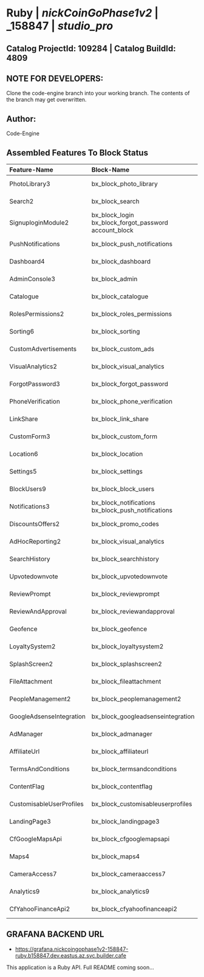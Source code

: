# **Ruby** | _**nickCoinGoPhase1v2**_ | _**158847** | _**studio_pro**_

## **Catalog ProjectId: 109284** | **Catalog BuildId: 4809**

## NOTE FOR DEVELOPERS:
Clone the code-engine branch into your working branch. The contents of the branch may get overwritten.
## Author:
Code-Engine
## Assembled Features To Block Status

| **Feature-Name**        | **Block-Name**        | **Path**  | **Status**  |
|:-------------|:-------------|:-------------|:-------------|
| PhotoLibrary3      | bx_block_photo_library<br>      | {++}<br> | {+Non-Empty+} |
| Search2      | bx_block_search<br>      | {++}<br> | {+Non-Empty+} |
| SignuploginModule2      | bx_block_login<br>bx_block_forgot_password<br>account_block<br>      | {+app/controllers/bx_block_login+}<br>{+app/controllers/bx_block_forgot_password+}<br>{+app/controllers/account_block+}<br> | {+Non-Empty+} |
| PushNotifications      | bx_block_push_notifications<br>      | {+app/controllers/bx_block_push_notifications+}<br> | {+Non-Empty+} |
| Dashboard4      | bx_block_dashboard<br>      | {+app/controllers/bx_block_dashboard+}<br> | {+Non-Empty+} |
| AdminConsole3      | bx_block_admin<br>      | {+app/controllers/bx_block_admin+}<br> | {+Non-Empty+} |
| Catalogue      | bx_block_catalogue<br>      | {+app/controllers/bx_block_catalogue+}<br> | {+Non-Empty+} |
| RolesPermissions2      | bx_block_roles_permissions<br>      | {+app/controllers/bx_block_roles_permissions+}<br> | {+Non-Empty+} |
| Sorting6      | bx_block_sorting<br>      | {+app/controllers/bx_block_sorting+}<br> | {+Non-Empty+} |
| CustomAdvertisements      | bx_block_custom_ads<br>      | {+app/controllers/bx_block_custom_ads+}<br> | {+Non-Empty+} |
| VisualAnalytics2      | bx_block_visual_analytics<br>      | {++}<br> | {+Non-Empty+} |
| ForgotPassword3      | bx_block_forgot_password<br>      | {+app/controllers/bx_block_forgot_password+}<br> | {+Non-Empty+} |
| PhoneVerification      | bx_block_phone_verification<br>      | {+app/controllers/bx_block_phone_verification+}<br> | {+Non-Empty+} |
| LinkShare      | bx_block_link_share<br>      | {++}<br> | {+Non-Empty+} |
| CustomForm3      | bx_block_custom_form<br>      | {+app/controllers/bx_block_custom_form+}<br> | {+Non-Empty+} |
| Location6      | bx_block_location<br>      | {+app/controllers/bx_block_location+}<br> | {+Non-Empty+} |
| Settings5      | bx_block_settings<br>      | {+app/controllers/bx_block_settings+}<br> | {+Non-Empty+} |
| BlockUsers9      | bx_block_block_users<br>      | {+app/controllers/bx_block_block_users+}<br> | {+Non-Empty+} |
| Notifications3      | bx_block_notifications<br>bx_block_push_notifications<br>      | {+app/controllers/bx_block_notifications+}<br>{+app/controllers/bx_block_push_notifications+}<br> | {+Non-Empty+} |
| DiscountsOffers2      | bx_block_promo_codes<br>      | {+app/controllers/bx_block_promo_codes+}<br> | {+Non-Empty+} |
| AdHocReporting2      | bx_block_visual_analytics<br>      | {++}<br> | {+Non-Empty+} |
| SearchHistory      | bx_block_searchhistory      | {-app/controllers/bx_block_searchhistory-} | {-Empty-} |
| Upvotedownvote      | bx_block_upvotedownvote      | {-app/controllers/bx_block_upvotedownvote-} | {-Empty-} |
| ReviewPrompt      | bx_block_reviewprompt      | {-app/controllers/bx_block_reviewprompt-} | {-Empty-} |
| ReviewAndApproval      | bx_block_reviewandapproval      | {-app/controllers/bx_block_reviewandapproval-} | {-Empty-} |
| Geofence      | bx_block_geofence      | {-app/controllers/bx_block_geofence-} | {-Empty-} |
| LoyaltySystem2      | bx_block_loyaltysystem2      | {-app/controllers/bx_block_loyaltysystem2-} | {-Empty-} |
| SplashScreen2      | bx_block_splashscreen2      | {-app/controllers/bx_block_splashscreen2-} | {-Empty-} |
| FileAttachment      | bx_block_fileattachment      | {-app/controllers/bx_block_fileattachment-} | {-Empty-} |
| PeopleManagement2      | bx_block_peoplemanagement2      | {-app/controllers/bx_block_peoplemanagement2-} | {-Empty-} |
| GoogleAdsenseIntegration      | bx_block_googleadsenseintegration      | {-app/controllers/bx_block_googleadsenseintegration-} | {-Empty-} |
| AdManager      | bx_block_admanager      | {-app/controllers/bx_block_admanager-} | {-Empty-} |
| AffiliateUrl      | bx_block_affiliateurl      | {-app/controllers/bx_block_affiliateurl-} | {-Empty-} |
| TermsAndConditions      | bx_block_termsandconditions      | {-app/controllers/bx_block_termsandconditions-} | {-Empty-} |
| ContentFlag      | bx_block_contentflag      | {-app/controllers/bx_block_contentflag-} | {-Empty-} |
| CustomisableUserProfiles      | bx_block_customisableuserprofiles      | {-app/controllers/bx_block_customisableuserprofiles-} | {-Empty-} |
| LandingPage3      | bx_block_landingpage3      | {-app/controllers/bx_block_landingpage3-} | {-Empty-} |
| CfGoogleMapsApi      | bx_block_cfgooglemapsapi      | {-app/controllers/bx_block_cfgooglemapsapi-} | {-Empty-} |
| Maps4      | bx_block_maps4      | {-app/controllers/bx_block_maps4-} | {-Empty-} |
| CameraAccess7      | bx_block_cameraaccess7      | {-app/controllers/bx_block_cameraaccess7-} | {-Empty-} |
| Analytics9      | bx_block_analytics9      | {-app/controllers/bx_block_analytics9-} | {-Empty-} |
| CfYahooFinanceApi2      | bx_block_cfyahoofinanceapi2      | {-app/controllers/bx_block_cfyahoofinanceapi2-} | {-Empty-} |

## GRAFANA BACKEND URL
 - https://grafana.nickcoingophase1v2-158847-ruby.b158847.dev.eastus.az.svc.builder.cafe

This application is a Ruby API. Full README coming soon...
